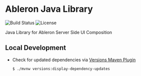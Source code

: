 # Ableron Java Library
![Build Status](https://github.com/ableron/ableron-java/actions/workflows/main.yml/badge.svg)
![License](https://img.shields.io/github/license/ableron/ableron-java)

Java Library for Ableron Server Side UI Composition

## Local Development
* Check for updated dependencies via [Versions Maven Plugin](https://www.mojohaus.org/versions/versions-maven-plugin/index.html)
  ```console
  $ ./mvnw versions:display-dependency-updates
  ```
